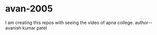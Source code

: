 # avan-2005
I am creating this repos with seeing the video of apna college.
author--avanish kumar patel
